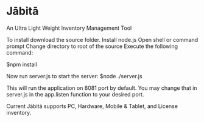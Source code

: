 # Jābitā
An Ultra Light Weight Inventory Management Tool


To install download the source folder.
Install node.js
Open shell or command prompt
Change directory to root of the source
Execute the following command:

$npm install

Now run server.js to start the server:
$node ./server.js

This will run the application on 8081 port by default.
You may change that in server.js in the app.listen function to your desired port.



Current Jābitā supports PC, Hardware, Mobile & Tablet, and License inventory.
